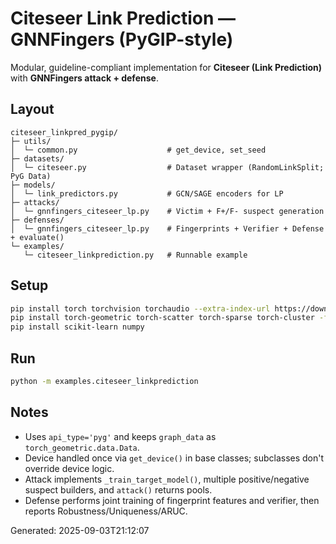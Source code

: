 # Citeseer Link Prediction — GNNFingers (PyGIP-style)

Modular, guideline-compliant implementation for **Citeseer (Link Prediction)** with **GNNFingers attack + defense**.

## Layout
```
citeseer_linkpred_pygip/
├─ utils/
│  └─ common.py                    # get_device, set_seed
├─ datasets/
│  └─ citeseer.py                  # Dataset wrapper (RandomLinkSplit; PyG Data)
├─ models/
│  └─ link_predictors.py           # GCN/SAGE encoders for LP
├─ attacks/
│  └─ gnnfingers_citeseer_lp.py    # Victim + F+/F- suspect generation
├─ defenses/
│  └─ gnnfingers_citeseer_lp.py    # Fingerprints + Verifier + Defense + evaluate()
└─ examples/
   └─ citeseer_linkprediction.py   # Runnable example
```

## Setup
```bash
pip install torch torchvision torchaudio --extra-index-url https://download.pytorch.org/whl/cu121
pip install torch-geometric torch-scatter torch-sparse torch-cluster -f https://data.pyg.org/whl/torch-2.3.0+cu121.html
pip install scikit-learn numpy
```

## Run
```bash
python -m examples.citeseer_linkprediction
```

## Notes
- Uses `api_type='pyg'` and keeps `graph_data` as `torch_geometric.data.Data`.
- Device handled once via `get_device()` in base classes; subclasses don't override device logic.
- Attack implements `_train_target_model()`, multiple positive/negative suspect builders, and `attack()` returns pools.
- Defense performs joint training of fingerprint features and verifier, then reports Robustness/Uniqueness/ARUC.

Generated: 2025-09-03T21:12:07
